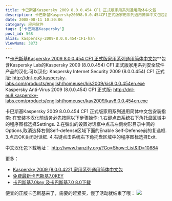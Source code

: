 ```yaml
---
title: 卡巴斯基Kaspersky 2009 8.0.0.454 CF1 正式版家用系列通用简体中文包
description: 卡巴斯基Kaspersky20098.0.0.454CF1正式版家用系列通用简体中文包包含KasperskyLab的Kaspersky2009(8.0.0.454)CF1正式版家用系列安全软件产品的汉化.可以汉化:KasperskyInternetSecurity2009(8.0.0.454)CF1正式版
date: 2008-08-11 10:30:06
category: 应用软件
tags: ['卡巴斯基Kaspersky']
post_id: 568
alias: kaspersky-2009-8.0.0.454-CF1-han
ViewNums: 3873
---
```


**[卡巴斯基Kaspersky 2009 8.0.0.454 CF1 正式版家用系列通用简体中文包](/blog/kaspersky-2009-800454-cf1-han)**包含Kaspersky Lab的Kaspersky 2009 (8.0.0.454) CF1 正式版家用系列安全软件产品的汉化.可以汉化:
Kaspersky Internet Security 2009 (8.0.0.454) CF1 正式版:
<http://dnl-eu8.kaspersky-labs.com/products/english/homeuser/kis2009/kis8.0.0.454en.exe>
Kaspersky Anti-Virus 2009 (8.0.0.454) CF1 正式版:
<http://dnl-eu8.kaspersky-labs.com/products/english/homeuser/kav2009/kav8.0.0.454en.exe>

卡巴斯基Kaspersky 2009 8.0.0.454 CF1 正式版家用系列通用简体中文包安装指南:
在安装本汉化前请务必先按照以下步骤操作:
1.右键点击系统右下角托盘区域中的程序图标选择Settings.
2.在弹出的设置对话框中点击左侧树形目录中间的Options,取消选择右侧Self-defense区域下面的Enable Self-Defense前的复选框.
3.点击OK关闭对话框.
4.右键点击系统右下角托盘区域中的程序图标选择Exit.

中文汉化包下载地址：
<http://www.hanzify.org/?Go=Show::List&ID=10884>

更多：

* [Kaspersky 2009 (8.0.0.422) 家用系列通用简体中文包](/blog/kaspersky-2009-800422-han)
* [免费最新卡巴斯基7.0KEY](/blog/201a)
* [卡巴斯基7.0key 及卡巴斯基7.0 8.0下载](/blog/kaspersky-70-key-download-key-080104)

便宜的正版卡巴斯基来了，需要的赶紧买，慢了活动就结束了哦：
[![](http://file.chanet.com.cn/image.cgi?a=73348&d=99391&u=&e=)](http://count.chanet.com.cn/click.cgi?a=73348&d=99391&u=&e=)


